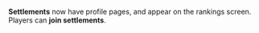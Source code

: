 **Settlements** now have profile pages, and appear on the rankings screen. Players can **join settlements**.
